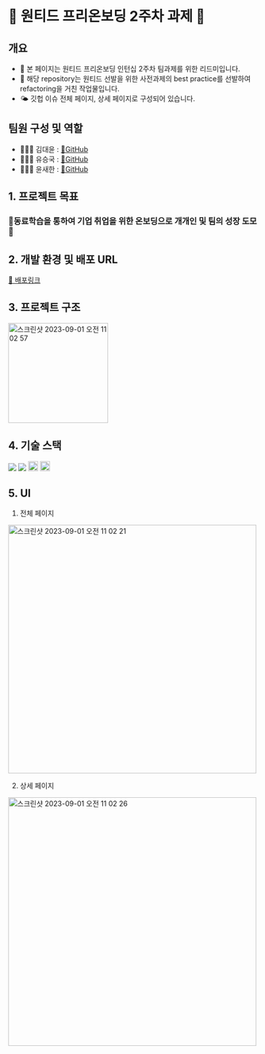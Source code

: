 # 👹 원티드 프리온보딩 2주차 과제 👹

## 개요

- 🦁 본 페이지는 원티드 프리온보딩 인턴십 2주차 팀과제를 위한 리드미입니다.
- 🏨 해당 repository는 원티드 선발을 위한 사전과제의 best practice를 선발하여 refactoring을 거친 작업물입니다.
- 🌤️ 깃헙 이슈 전체 페이지, 상세 페이지로 구성되어 있습니다.

## 팀원 구성 및 역할

- 🙋🏻‍♀️ 김대윤 :  [🔗GitHub](https://github.com/apeachicetea)
- 🙋🏼‍♂️ 유승국 :  [🔗GitHub](https://github.com/SeungGukYoo)
- 🙋🏼‍♂️ 윤새한 :  [🔗GitHub](https://github.com/ovelute53)

## 1. 프로젝트 목표

### 🎇동료학습을 통하여 기업 취업을 위한 온보딩으로 개개인 및 팀의 성장 도모🎇

## 2. 개발 환경 및 배포 URL

[🔗 배포링크](http://pre-onboarding-12th-2-16.s3-website.ap-northeast-2.amazonaws.com/)

## 3. 프로젝트 구조
<img width="201" alt="스크린샷 2023-09-01 오전 11 02 57" src="https://github.com/wanted-pre-onboarding-16/pre-onboarding-12th-2-16/assets/89075605/8a93ce9d-b796-4f98-b841-5e5d9b536710">



## 4. 기술 스택

 <img src="https://img.shields.io/badge/JavaScript-F7DF1E?style=flat-square&logo=javascript&logoColor=black"/> <img src="https://img.shields.io/badge/React-61DAFB?style=flat-square&logo=React&logoColor=black"/> <img height=20 src="https://img.shields.io/badge/styled-components-DB7093?style=for-the-badge&logo=styledcomponents&logoColor=white"> <img 
 height=20 src="https://img.shields.io/badge/amazonaws-232F3E?style=for-the-badge&logo=amazonaws&logoColor=white">

## 5. UI

1. 전체 페이지
<img width="500" alt="스크린샷 2023-09-01 오전 11 02 21" src="https://github.com/wanted-pre-onboarding-16/pre-onboarding-12th-2-16/assets/89075605/fe26c4be-afb4-4bf7-bc93-e55d6e047fe0">

2. 상세 페이지
<img width="500" alt="스크린샷 2023-09-01 오전 11 02 26" src="https://github.com/wanted-pre-onboarding-16/pre-onboarding-12th-2-16/assets/89075605/ed1351d0-a32d-42d1-9f4b-0d1e385b74cd">
